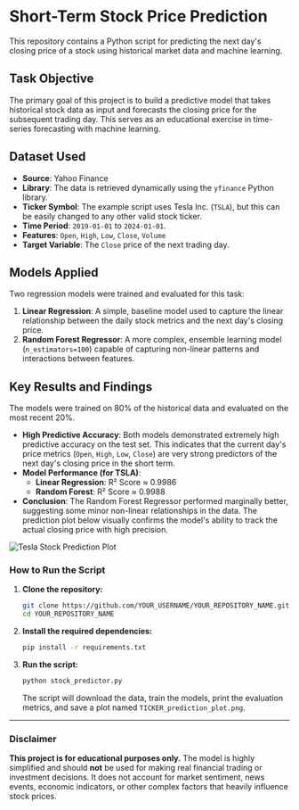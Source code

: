 # Short-Term Stock Price Prediction

This repository contains a Python script for predicting the next day's closing price of a stock using historical market data and machine learning.

## Task Objective

The primary goal of this project is to build a predictive model that takes historical stock data as input and forecasts the closing price for the subsequent trading day. This serves as an educational exercise in time-series forecasting with machine learning.

## Dataset Used

-   **Source**: Yahoo Finance
-   **Library**: The data is retrieved dynamically using the `yfinance` Python library.
-   **Ticker Symbol**: The example script uses Tesla Inc. (`TSLA`), but this can be easily changed to any other valid stock ticker.
-   **Time Period**: `2019-01-01` to `2024-01-01`.
-   **Features**: `Open`, `High`, `Low`, `Close`, `Volume`
-   **Target Variable**: The `Close` price of the next trading day.

## Models Applied

Two regression models were trained and evaluated for this task:

1.  **Linear Regression**: A simple, baseline model used to capture the linear relationship between the daily stock metrics and the next day's closing price.
2.  **Random Forest Regressor**: A more complex, ensemble learning model (`n_estimators=100`) capable of capturing non-linear patterns and interactions between features.

## Key Results and Findings

The models were trained on 80% of the historical data and evaluated on the most recent 20%.

-   **High Predictive Accuracy**: Both models demonstrated extremely high predictive accuracy on the test set. This indicates that the current day's price metrics (`Open`, `High`, `Low`, `Close`) are very strong predictors of the next day's closing price in the short term.
-   **Model Performance (for TSLA)**:
    -   **Linear Regression**: R² Score ≈ 0.9986
    -   **Random Forest**: R² Score ≈ 0.9988
-   **Conclusion**: The Random Forest Regressor performed marginally better, suggesting some minor non-linear relationships in the data. The prediction plot below visually confirms the model's ability to track the actual closing price with high precision.

![Tesla Stock Prediction Plot](TSLA_prediction_plot.png)

### How to Run the Script

1.  **Clone the repository:**
    ```bash
    git clone https://github.com/YOUR_USERNAME/YOUR_REPOSITORY_NAME.git
    cd YOUR_REPOSITORY_NAME
    ```

2.  **Install the required dependencies:**
    ```bash
    pip install -r requirements.txt
    ```

3.  **Run the script:**
    ```bash
    python stock_predictor.py
    ```
    The script will download the data, train the models, print the evaluation metrics, and save a plot named `TICKER_prediction_plot.png`.

---

### **Disclaimer**

**This project is for educational purposes only.** The model is highly simplified and should **not** be used for making real financial trading or investment decisions. It does not account for market sentiment, news events, economic indicators, or other complex factors that heavily influence stock prices.
